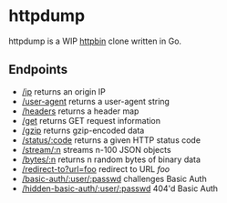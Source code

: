 httpdump
========

httpdump is a WIP [httpbin](https://httpbin.org) clone written in Go.

## Endpoints

- [/ip](http://httpdump.bruston.uk/ip) returns an origin IP
- [/user-agent](http://httpdump.bruston.uk/user-agent) returns a user-agent string
- [/headers](http://httpdump.bruston.uk/headers) returns a header map
- [/get](http://httpdump.bruston.uk/get) returns GET request information
- [/gzip](http://httpdump.bruston.uk/gzip) returns gzip-encoded data
- [/status/:code](http://httpdump.bruston.uk/status/418) returns a given HTTP status code
- [/stream/:n](http://httpdump.bruston.uk/stream/20) streams n-100 JSON objects
- [/bytes/:n](http://httpdump.bruston.uk/bytes/1024) returns n random bytes of binary data
- [/redirect-to?url=foo](http://httpdump.bruston.uk/redirect-to?url=http://example.com) redirect to URL *foo*
- [/basic-auth/:user/:passwd](http://httpdump.bruston.uk/basic-auth/user/passwd) challenges Basic Auth
- [/hidden-basic-auth/:user/:passwd](http://httpdump.bruston.uk/hidden-basic-auth/user/passwd) 404'd Basic Auth

